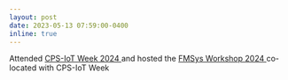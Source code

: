 ```yaml
---
layout: post
date: 2023-05-13 07:59:00-0400
inline: true
---
```


Attended <a href="https://cps-iot-week2024.ie.cuhk.edu.hk/" target="_blank" rel="noopener noreferrer"> CPS-IoT Week 2024 </a> and hosted the <a href="https://fmsys24.github.io/" target="_blank" rel="noopener noreferrer"> FMSys Workshop 2024 </a> co-located with CPS-IoT Week

